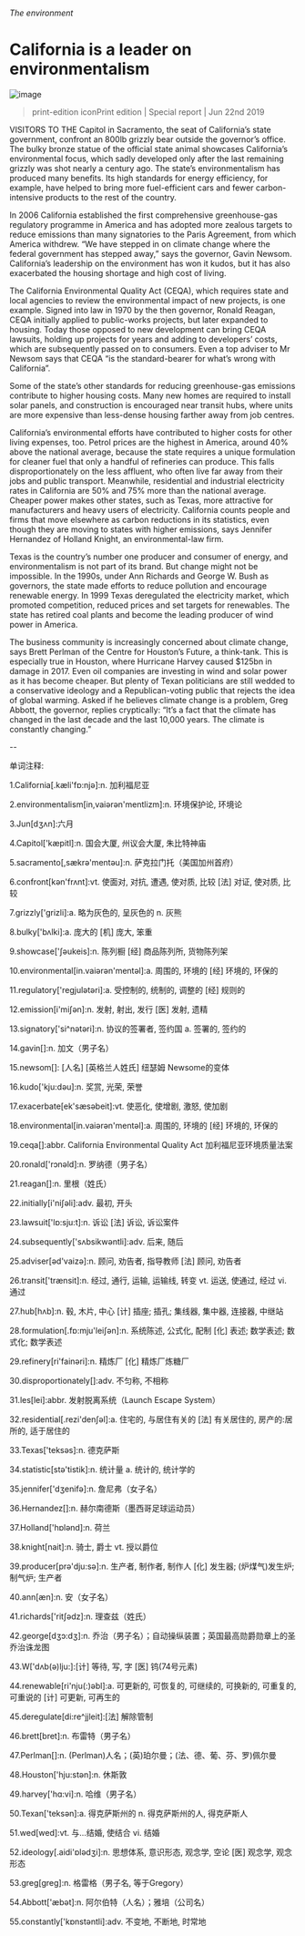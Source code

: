 ###### The environment
# California is a leader on environmentalism 
![image](images/20190622_SRP085_0.jpg) 
> print-edition iconPrint edition | Special report | Jun 22nd 2019 
VISITORS TO THE Capitol in Sacramento, the seat of California’s state government, confront an 800lb grizzly bear outside the governor’s office. The bulky bronze statue of the official state animal showcases California’s environmental focus, which sadly developed only after the last remaining grizzly was shot nearly a century ago. The state’s environmentalism has produced many benefits. Its high standards for energy efficiency, for example, have helped to bring more fuel-efficient cars and fewer carbon-intensive products to the rest of the country.  
In 2006 California established the first comprehensive greenhouse-gas regulatory programme in America and has adopted more zealous targets to reduce emissions than many signatories to the Paris Agreement, from which America withdrew. “We have stepped in on climate change where the federal government has stepped away,” says the governor, Gavin Newsom. California’s leadership on the environment has won it kudos, but it has also exacerbated the housing shortage and high cost of living. 
The California Environmental Quality Act (CEQA), which requires state and local agencies to review the environmental impact of new projects, is one example. Signed into law in 1970 by the then governor, Ronald Reagan, CEQA initially applied to public-works projects, but later expanded to housing. Today those opposed to new development can bring CEQA lawsuits, holding up projects for years and adding to developers’ costs, which are subsequently passed on to consumers. Even a top adviser to Mr Newsom says that CEQA “is the standard-bearer for what’s wrong with California”.  
Some of the state’s other standards for reducing greenhouse-gas emissions contribute to higher housing costs. Many new homes are required to install solar panels, and construction is encouraged near transit hubs, where units are more expensive than less-dense housing farther away from job centres. 
California’s environmental efforts have contributed to higher costs for other living expenses, too. Petrol prices are the highest in America, around 40% above the national average, because the state requires a unique formulation for cleaner fuel that only a handful of refineries can produce. This falls disproportionately on the less affluent, who often live far away from their jobs and public transport. Meanwhile, residential and industrial electricity rates in California are 50% and 75% more than the national average. Cheaper power makes other states, such as Texas, more attractive for manufacturers and heavy users of electricity. California counts people and firms that move elsewhere as carbon reductions in its statistics, even though they are moving to states with higher emissions, says Jennifer Hernandez of Holland Knight, an environmental-law firm. 
Texas is the country’s number one producer and consumer of energy, and environmentalism is not part of its brand. But change might not be impossible. In the 1990s, under Ann Richards and George W. Bush as governors, the state made efforts to reduce pollution and encourage renewable energy. In 1999 Texas deregulated the electricity market, which promoted competition, reduced prices and set targets for renewables. The state has retired coal plants and become the leading producer of wind power in America. 
The business community is increasingly concerned about climate change, says Brett Perlman of the Centre for Houston’s Future, a think-tank. This is especially true in Houston, where Hurricane Harvey caused $125bn in damage in 2017. Even oil companies are investing in wind and solar power as it has become cheaper. But plenty of Texan politicians are still wedded to a conservative ideology and a Republican-voting public that rejects the idea of global warming. Asked if he believes climate change is a problem, Greg Abbott, the governor, replies cryptically: “It’s a fact that the climate has changed in the last decade and the last 10,000 years. The climate is constantly changing.”  
-- 
 单词注释:
1.California[.kæli'fɒ:njә]:n. 加利福尼亚 
2.environmentalism[in,vaiәrәn'mentlizm]:n. 环境保护论, 环境论 
3.Jun[dʒʌn]:六月 
4.Capitol['kæpitl]:n. 国会大厦, 州议会大厦, 朱比特神庙 
5.sacramento[,sækrә'mentәu]:n. 萨克拉门托（美国加州首府） 
6.confront[kәn'frʌnt]:vt. 使面对, 对抗, 遭遇, 使对质, 比较 [法] 对证, 使对质, 比较 
7.grizzly['grizli]:a. 略为灰色的, 呈灰色的 n. 灰熊 
8.bulky['bʌlki]:a. 庞大的 [机] 庞大, 笨重 
9.showcase['ʃәukeis]:n. 陈列橱 [经] 商品陈列所, 货物陈列架 
10.environmental[in.vaiәrәn'mentәl]:a. 周围的, 环境的 [经] 环境的, 环保的 
11.regulatory['regjulәtәri]:a. 受控制的, 统制的, 调整的 [经] 规则的 
12.emission[i'miʃәn]:n. 发射, 射出, 发行 [医] 发射, 遗精 
13.signatory['si^nәtәri]:n. 协议的签署者, 签约国 a. 签署的, 签约的 
14.gavin[]:n. 加文（男子名） 
15.newsom[]: [人名] [英格兰人姓氏] 纽瑟姆 Newsome的变体 
16.kudo['kju:dәu]:n. 奖赏, 光荣, 荣誉 
17.exacerbate[ek'sæsәbeit]:vt. 使恶化, 使增剧, 激怒, 使加剧 
18.environmental[in.vaiәrәn'mentәl]:a. 周围的, 环境的 [经] 环境的, 环保的 
19.ceqa[]:abbr. California Environmental Quality Act 加利福尼亚环境质量法案 
20.ronald['rɔnәld]:n. 罗纳德（男子名） 
21.reagan[]:n. 里根（姓氏） 
22.initially[i'niʃәli]:adv. 最初, 开头 
23.lawsuit['lɒ:sju:t]:n. 诉讼 [法] 诉讼, 诉讼案件 
24.subsequently['sʌbsikwәntli]:adv. 后来, 随后 
25.adviser[әd'vaizә]:n. 顾问, 劝告者, 指导教师 [法] 顾问, 劝告者 
26.transit['trænsit]:n. 经过, 通行, 运输, 运输线, 转变 vt. 运送, 使通过, 经过 vi. 通过 
27.hub[hʌb]:n. 毂, 木片, 中心 [计] 插座; 插孔; 集线器, 集中器, 连接器, 中继站 
28.formulation[.fɒ:mju'leiʃәn]:n. 系统陈述, 公式化, 配制 [化] 表述; 数学表述; 数式化; 数学表述 
29.refinery[ri'fainәri]:n. 精炼厂 [化] 精炼厂炼糖厂 
30.disproportionately[]:adv. 不匀称, 不相称 
31.les[lei]:abbr. 发射脱离系统（Launch Escape System） 
32.residential[.rezi'denʃәl]:a. 住宅的, 与居住有关的 [法] 有关居住的, 房产的:居所的, 适于居住的 
33.Texas['teksәs]:n. 德克萨斯 
34.statistic[stә'tistik]:n. 统计量 a. 统计的, 统计学的 
35.jennifer['dʒenifә]:n. 詹尼弗（女子名） 
36.Hernandez[]:n. 赫尔南德斯（墨西哥足球运动员） 
37.Holland['hɒlәnd]:n. 荷兰 
38.knight[nait]:n. 骑士, 爵士 vt. 授以爵位 
39.producer[prә'dju:sә]:n. 生产者, 制作者, 制作人 [化] 发生器; (炉煤气)发生炉; 制气炉; 生产者 
40.ann[æn]:n. 安（女子名） 
41.richards['ritʃәdz]:n. 理查兹（姓氏） 
42.george[dʒɔ:dʒ]:n. 乔治（男子名）；自动操纵装置；英国最高勋爵勋章上的圣乔治诛龙图 
43.W['dʌb(ә)lju:]:[计] 等待, 写, 字 [医] 钨(74号元素) 
44.renewable[ri'nju(:)әbl]:a. 可更新的, 可恢复的, 可继续的, 可换新的, 可重复的, 可重说的 [计] 可更新, 可再生的 
45.deregulate[di:re^jjleit]:[法] 解除管制 
46.brett[bret]:n. 布雷特（男子名） 
47.Perlman[]:n. (Perlman)人名；(英)珀尔曼；(法、德、葡、芬、罗)佩尔曼 
48.Houston['hju:stәn]:n. 休斯敦 
49.harvey['hɑ:vi]:n. 哈维（男子名） 
50.Texan['teksәn]:a. 得克萨斯州的 n. 得克萨斯州的人, 得克萨斯人 
51.wed[wed]:vt. 与...结婚, 使结合 vi. 结婚 
52.ideology[.aidi'ɒlәdʒi]:n. 思想体系, 意识形态, 观念学, 空论 [医] 观念学, 观念形态 
53.greg[greg]:n. 格雷格（男子名, 等于Gregory） 
54.Abbott['æbət]:n. 阿尔伯特（人名）；雅培（公司名） 
55.constantly['kɒnstәntli]:adv. 不变地, 不断地, 时常地 
